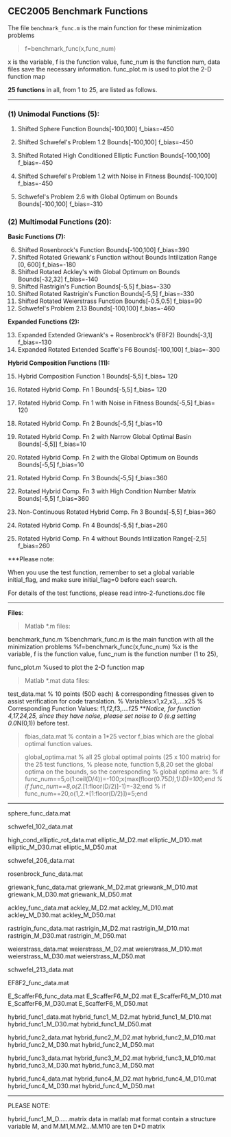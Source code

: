 ## CEC2005 Benchmark Functions

The file `benchmark_func.m` is the main function for these minimization problems
> f=benchmark_func(x,func_num)

x is the variable, f is the function value, func_num is the function num,
data files save the necessary information.
func_plot.m is used to plot the 2-D function map

**25 functions** in all, from 1 to 25, are listed as follows.

---

### (1) Unimodal Functions (5):
	
1.	Shifted Sphere Function 						Bounds[-100,100]		f_bias=-450

2.	Shifted Schwefel's Problem 1.2						Bounds[-100,100]		f_bias=-450

3.	Shifted Rotated High Conditioned Elliptic Function				Bounds[-100,100]		f_bias=-450
4.	Shifted Schwefel's Problem 1.2 with Noise in Fitness 				Bounds[-100,100]		f_bias=-450
5.	Schwefel's  Problem 2.6 with Global Optimum on Bounds			Bounds[-100,100]		f_bias=-310

### (2) Multimodal Functions (20):

**Basic Functions (7):**

6.	Shifted Rosenbrock's  Function						Bounds[-100,100]		f_bias=390 
7.	Shifted Rotated Griewank's  Function without Bounds	     		Intilization Range [0, 600]	f_bias=-180
8.	Shifted Rotated Ackley's with Global Optimum on Bounds			Bounds[-32,32]		f_bias=-140
9.	Shifted Rastrigin's  Function 						Bounds[-5,5]		f_bias=-330
10.	Shifted Rotated Rastrigin's  Function 					Bounds[-5,5]		f_bias=-330
11.	Shifted Rotated Weierstrass Function 					Bounds[-0.5,0.5]		f_bias=90
12.	Schwefel's  Problem 2.13						Bounds[-100,100]		f_bias=-460 

**Expanded Functions (2):**

13.	Expanded Extended Griewank's + Rosenbrock's (F8F2)			Bounds[-3,1]		f_bias=-130
14.	Expanded Rotated Extended Scaffe's  F6 					Bounds[-100,100]		f_bias=-300

**Hybrid Composition Functions (11):**

15.	Hybrid Composition Function 1					Bounds[-5,5]		f_bias= 120 

16.	Rotated Hybrid Comp. Fn 1						Bounds[-5,5]		f_bias= 120

17.	Rotated Hybrid Comp. Fn 1 with Noise in Fitness				Bounds[-5,5]		f_bias= 120

18.	Rotated Hybrid Comp. Fn 2						Bounds[-5,5]		f_bias=10 

19.	Rotated Hybrid Comp. Fn 2 with Narrow Global Optimal Basin			Bounds[-5,5]]		f_bias=10 

20.	Rotated Hybrid Comp. Fn 2 with the Global Optimum on Bounds		Bounds[-5,5]		f_bias=10
21.	Rotated Hybrid Comp. Fn 3						Bounds[-5,5]		f_bias=360 
22.	Rotated Hybrid Comp. Fn 3 with High Condition Number Matrix		Bounds[-5,5]		f_bias=360
23.	Non-Continuous Rotated Hybrid Comp. Fn 3				Bounds[-5,5]		f_bias=360 
24.	Rotated Hybrid Comp. Fn 4						Bounds[-5,5]		f_bias=260 
25.	Rotated Hybrid Comp. Fn 4 without Bounds	 			Intilization Range[-2,5]	f_bias=260 
 

***Please note:

When you use the test function, remember to set a global variable initial_flag, and make 
sure initial_flag=0 before each search. 

For details of the test functions, please read intro-2-functions.doc file

---


**Files**:


> Matlab *.m files:

benchmark_func.m
%benchmark_func.m is the main function with all the minimization problems
%f=benchmark_func(x,func_num)
%x is the variable, f is the function value, func_num is the function number (1 to 25),

func_plot.m
%used to plot the 2-D function map


> Matlab *.mat data files:

test_data.mat
% 10 points (50D each) & corresponding fitnesses given to assist verification for code translation. 
% Variables:x1,x2,x3,....x25
% Corresponding Function Values: f1,f2,f3,....f25
***Notice, for function 4,17,24,25, since they have noise, please set noise to 0 (e.g setting 0.0*N(0,1)) before test.

> fbias_data.mat
% contain a 1*25 vector f_bias which are the global optimal function values.

> global_optima.mat
% all 25 global optimal points (25 x 100 matrix) for the 25 test functions,
% please note, function 5,8,20 set the global optima on the bounds, so the corresponding 
% global optima are:
% if func_num==5,o(1:ceil(D/4))=-100;x(max(floor(0.75*D),1):D)=100;end
% if func_num==8,o(2.*[1:floor(D/2)]-1)=-32;end
% if func_num==20,o(1,2.*[1:floor(D/2)])=5;end

---

sphere_func_data.mat

schwefel_102_data.mat

high_cond_elliptic_rot_data.mat
elliptic_M_D2.mat
elliptic_M_D10.mat
elliptic_M_D30.mat
elliptic_M_D50.mat

schwefel_206_data.mat

rosenbrock_func_data.mat

griewank_func_data.mat
griewank_M_D2.mat
griewank_M_D10.mat
griewank_M_D30.mat
griewank_M_D50.mat

ackley_func_data.mat
ackley_M_D2.mat
ackley_M_D10.mat
ackley_M_D30.mat
ackley_M_D50.mat

rastrigin_func_data.mat
rastrigin_M_D2.mat
rastrigin_M_D10.mat
rastrigin_M_D30.mat
rastrigin_M_D50.mat

weierstrass_data.mat
weierstrass_M_D2.mat
weierstrass_M_D10.mat
weierstrass_M_D30.mat
weierstrass_M_D50.mat

schwefel_213_data.mat

EF8F2_func_data.mat

E_ScafferF6_func_data.mat
E_ScafferF6_M_D2.mat
E_ScafferF6_M_D10.mat
E_ScafferF6_M_D30.mat
E_ScafferF6_M_D50.mat

hybrid_func1_data.mat
hybrid_func1_M_D2.mat
hybrid_func1_M_D10.mat
hybrid_func1_M_D30.mat
hybrid_func1_M_D50.mat

hybrid_func2_data.mat
hybrid_func2_M_D2.mat
hybrid_func2_M_D10.mat
hybrid_func2_M_D30.mat
hybrid_func2_M_D50.mat

hybrid_func3_data.mat
hybrid_func3_M_D2.mat
hybrid_func3_M_D10.mat
hybrid_func3_M_D30.mat
hybrid_func3_M_D50.mat

hybrid_func4_data.mat
hybrid_func4_M_D2.mat
hybrid_func4_M_D10.mat
hybrid_func4_M_D30.mat
hybrid_func4_M_D50.mat

---

PLEASE NOTE:

hybrid_func1_M_D......matrix data in matlab mat format contain a structure variable M, 
and M.M1,M.M2...M.M10 are ten D*D matrix

